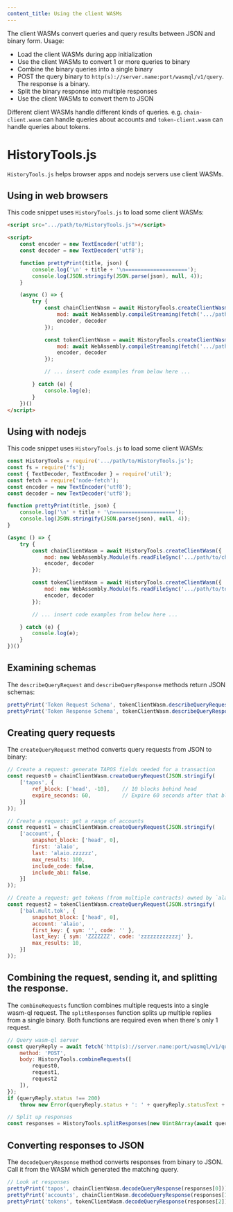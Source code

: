 ```yaml
---
content_title: Using the client WASMs
---
```


The client WASMs convert queries and query results between JSON and binary form. Usage:

* Load the client WASMs during app initialization
* Use the client WASMs to convert 1 or more queries to binary
* Combine the binary queries into a single binary
* POST the query binary to `http(s)://server.name:port/wasmql/v1/query`. The response is a binary.
* Split the binary response into multiple responses
* Use the client WASMs to convert them to JSON

Different client WASMs handle different kinds of queries. e.g. `chain-client.wasm` can handle queries about accounts and `token-client.wasm` can handle queries about tokens.

# HistoryTools.js

`HistoryTools.js` helps browser apps and nodejs servers use client WASMs.

## Using in web browsers

This code snippet uses `HistoryTools.js` to load some client WASMs:

```html
<script src=".../path/to/HistoryTools.js"></script>

<script>
    const encoder = new TextEncoder('utf8');
    const decoder = new TextDecoder('utf8');

    function prettyPrint(title, json) {
        console.log('\n' + title + '\n====================');
        console.log(JSON.stringify(JSON.parse(json), null, 4));
    }

    (async () => {
        try {
            const chainClientWasm = await HistoryTools.createClientWasm({
                mod: await WebAssembly.compileStreaming(fetch('.../path/to/chain-client.wasm')),
                encoder, decoder
            });

            const tokenClientWasm = await HistoryTools.createClientWasm({
                mod: await WebAssembly.compileStreaming(fetch('.../path/to/token-client.wasm')),
                encoder, decoder
            });

            // ... insert code examples from below here ...

        } catch (e) {
            console.log(e);
        }
    })()
</script>
```

## Using with nodejs

This code snippet uses `HistoryTools.js` to load some client WASMs:

```js
const HistoryTools = require('.../path/to/HistoryTools.js');
const fs = require('fs');
const { TextDecoder, TextEncoder } = require('util');
const fetch = require('node-fetch');
const encoder = new TextEncoder('utf8');
const decoder = new TextDecoder('utf8');

function prettyPrint(title, json) {
    console.log('\n' + title + '\n====================');
    console.log(JSON.stringify(JSON.parse(json), null, 4));
}

(async () => {
    try {
        const chainClientWasm = await HistoryTools.createClientWasm({
            mod: new WebAssembly.Module(fs.readFileSync('.../path/to/chain-client.wasm')),
            encoder, decoder
        });

        const tokenClientWasm = await HistoryTools.createClientWasm({
            mod: new WebAssembly.Module(fs.readFileSync('.../path/to/token-client.wasm')),
            encoder, decoder
        });

        // ... insert code examples from below here ...

    } catch (e) {
        console.log(e);
    }
})()
```

## Examining schemas

The `describeQueryRequest` and `describeQueryResponse` methods return JSON schemas:

```js
prettyPrint('Token Request Schema', tokenClientWasm.describeQueryRequest());
prettyPrint('Token Response Schema', tokenClientWasm.describeQueryResponse());
```

## Creating query requests

The `createQueryRequest` method converts query requests from JSON to binary:

```js
// Create a request: generate TAPOS fields needed for a transaction
const request0 = chainClientWasm.createQueryRequest(JSON.stringify(
    ['tapos', {
        ref_block: ['head', -10],    // 10 blocks behind head
        expire_seconds: 60,          // Expire 60 seconds after that block
    }]
));

// Create a request: get a range of accounts
const request1 = chainClientWasm.createQueryRequest(JSON.stringify(
    ['account', {
        snapshot_block: ['head', 0],
        first: 'alaio',
        last: 'alaio.zzzzzz',
        max_results: 100,
        include_code: false,
        include_abi: false,
    }]
));

// Create a request: get tokens (from multiple contracts) owned by `alaio`
const request2 = tokenClientWasm.createQueryRequest(JSON.stringify(
    ['bal.mult.tok', {
        snapshot_block: ['head', 0],
        account: 'alaio',
        first_key: { sym: '', code: '' },
        last_key: { sym: 'ZZZZZZZ', code: 'zzzzzzzzzzzzj' },
        max_results: 10,
    }]
));
```

## Combining the request, sending it, and splitting the response.

The `combineRequests` function combines multiple requests into a single wasm-ql request. The
`splitResponses` function splits up multiple replies from a single binary. Both functions
are required even when there's only 1 request.

```js
// Query wasm-ql server
const queryReply = await fetch('http(s)://server.name:port/wasmql/v1/query', {
    method: 'POST',
    body: HistoryTools.combineRequests([
        request0,
        request1,
        request2
    ]),
});
if (queryReply.status !== 200)
    throw new Error(queryReply.status + ': ' + queryReply.statusText + ': ' + await queryReply.text());

// Split up responses
const responses = HistoryTools.splitResponses(new Uint8Array(await queryReply.arrayBuffer()));
```

## Converting responses to JSON

The `decodeQueryResponse` method converts responses from binary to JSON. Call it 
from the WASM which generated the matching query.

```js
// Look at responses
prettyPrint('tapos', chainClientWasm.decodeQueryResponse(responses[0]));
prettyPrint('accounts', chainClientWasm.decodeQueryResponse(responses[1]));
prettyPrint('tokens', tokenClientWasm.decodeQueryResponse(responses[2]));
```
